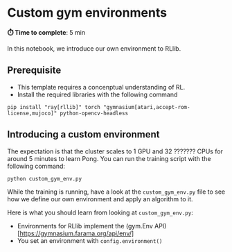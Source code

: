 # Custom gym environments

**⏱️ Time to complete**: 5 min

In this notebook, we introduce our own environment to RLlib.

## Prerequisite
- This template requires a concenptual understanding of RL.
- Install the required libraries with the following command
```shell
pip install "ray[rllib]" torch "gymnasium[atari,accept-rom-license,mujoco]" python-opencv-headless
```

## Introducing a custom environment

The expectation is that the cluster scales to 1 GPU and 32 ??????? CPUs for around 5 minutes to learn Pong.
You can run the training script with the following command:

```shell
python custom_gym_env.py
```

While the training is running, have a look at the `custom_gym_env.py` file to see how we define our own environment and apply an algorithm to it. 

Here is what you should learn from looking at `custom_gym_env.py`:
- Environments for RLlib implement the (gym.Env API)[https://gymnasium.farama.org/api/env/]
- You set an environment with `config.environment()`
